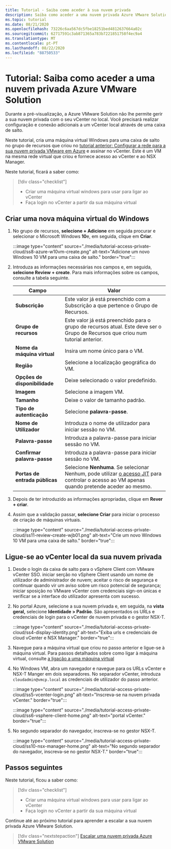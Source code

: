 ```yaml
---
title: Tutorial - Saiba como aceder à sua nuvem privada
description: Saiba como aceder a uma nuvem privada Azure VMware Solution
ms.topic: tutorial
ms.date: 08/21/2020
ms.openlocfilehash: 73226c6aa567dc5fbe18251bed4812637664a02c
ms.sourcegitcommit: 62717591c3ab871365a783b7221851758f4ec9a4
ms.translationtype: MT
ms.contentlocale: pt-PT
ms.lasthandoff: 08/22/2020
ms.locfileid: "88750533"
---
```

# <a name="tutorial-learn-how-to-access-an-azure-vmware-solution-private-cloud"></a>Tutorial: Saiba como aceder a uma nuvem privada Azure VMware Solution

Durante a pré-visualização, a Azure VMware Solution não lhe permite gerir a sua nuvem privada com o seu vCenter no local. Você precisará realizar configuração e conexão adicionais a um vCenter local através de uma caixa de salto. 

Neste tutorial, cria uma máquina virtual Windows para uma caixa de salto no grupo de recursos que criou no [tutorial anterior: Configurar a rede para a sua nuvem privada VMware em Azure](tutorial-configure-networking.md) e assinar no vCenter. Este é um VM na mesma rede virtual que criou e fornece acesso ao vCenter e ao NSX Manager. 

Neste tutorial, ficará a saber como:

> [!div class="checklist"]
> * Criar uma máquina virtual windows para usar para ligar ao vCenter
> * Faça login no vCenter a partir da sua máquina virtual

## <a name="create-a-new-windows-virtual-machine"></a>Criar uma nova máquina virtual do Windows

1. No grupo de recursos, **selecione + Adicione** em seguida procurar e selecionar o Microsoft Windows **10**e, em seguida, clique em **Criar**.

   :::image type="content" source="./media/tutorial-access-private-cloud/ss8-azure-w10vm-create.png" alt-text="Adicione um novo Windows 10 VM para uma caixa de salto." border="true":::

1. Introduza as informações necessárias nos campos e, em seguida, **selecione Review + create**. Para mais informações sobre os campos, consulte a tabela seguinte.

   | Campo | Valor |
   | --- | --- |
   | **Subscrição** | Este valor já está preenchido com a Subscrição a que pertence o Grupo de Recursos. |
   | **Grupo de recursos** | Este valor já está preenchido para o grupo de recursos atual. Este deve ser o Grupo de Recursos que criou num tutorial anterior. |
   | **Nome da máquina virtual** | Insira um nome único para o VM. |
   | **Região** | Selecione a localização geográfica do VM. |
   | **Opções de disponibilidade** | Deixe selecionado o valor predefinido. |
   | **Imagem** | Selecione a imagem VM. |
   | **Tamanho** | Deixe o valor de tamanho padrão. |
   | **Tipo de autenticação**  | Selecione **palavra-passe**. |
   | **Nome de Utilizador** | Introduza o nome de utilizador para iniciar sessão no VM. |
   | **Palavra-passe** | Introduza a palavra-passe para iniciar sessão no VM. |
   | **Confirmar palavra-passe** | Introduza a palavra-passe para iniciar sessão no VM. |
   | **Portas de entrada públicas** | Selecione **Nenhuma**. Se selecionar Nenhum, pode utilizar [o acesso JIT](../security-center/security-center-just-in-time.md#jit-configure) para controlar o acesso ao VM apenas quando pretende aceder ao mesmo.  |

1. Depois de ter introduzido as informações apropriadas, clique em **Rever + criar**. 
1. Assim que a validação passar, **selecione Criar** para iniciar o processo de criação de máquinas virtuais.

   :::image type="content" source="./media/tutorial-access-private-cloud/ss11-review-create-wjb01.png" alt-text="Crie um novo Windows 10 VM para uma caixa de salto." border="true":::

## <a name="connect-to-the-local-vcenter-of-your-private-cloud"></a>Ligue-se ao vCenter local da sua nuvem privada

1. Desde o login da caixa de salto para o vSphere Client com VMware vCenter SSO. iniciar serção no vSphere Client usando um nome de utilizador de administrador de nuvem; aceitar o risco de segurança e continuar quando vir um aviso sobre um risco potencial de segurança; iniciar sposição no VMware vCenter com credenciais sign-on únicas e verificar se a interface do utilizador apresenta com sucesso.

1. No portal Azure, selecione a sua nuvem privada e, em seguida, na **vista geral,** selecione **Identidade > Padrão**. São apresentados os URLs e credenciais de login para o vCenter de nuvem privada e o gestor NSX-T.

   :::image type="content" source="./media/tutorial-access-private-cloud/ss4-display-identity.png" alt-text="Exiba urls e credenciais de cloud vCenter e NSX Manager." border="true":::

1. Navegue para a máquina virtual que criou no passo anterior e ligue-se à máquina virtual. Para passos detalhados sobre como ligar à máquina virtual, consulte [a ligação a uma máquina virtual](../virtual-machines/windows/connect-logon.md#connect-to-the-virtual-machine)

1. No Windows VM, abra um navegador e navegue para os URLs vCenter e NSX-T Manger em dois separadores. No separador vCenter, introduza `cloudadmin@vmcp.local` as credenciais de utilizador do passo anterior.

   :::image type="content" source="./media/tutorial-access-private-cloud/ss5-vcenter-login.png" alt-text="Inscreva-se na nuvem privada vCenter." border="true":::

   :::image type="content" source="./media/tutorial-access-private-cloud/ss6-vsphere-client-home.png" alt-text="portal vCenter." border="true":::

1. No segundo separador do navegador, inscreva-se no gestor NSX-T.

   :::image type="content" source="./media/tutorial-access-private-cloud/ss10-nsx-manager-home.png" alt-text="No segundo separador do navegador, inscreva-se no gestor NSX-T." border="true":::

## <a name="next-steps"></a>Passos seguintes

Neste tutorial, ficou a saber como:

> [!div class="checklist"]
> * Criar uma máquina virtual windows para usar para ligar ao vCenter
> * Faça login no vCenter a partir da sua máquina virtual

Continue até ao próximo tutorial para aprender a escalar a sua nuvem privada Azure VMware Solution.

> [!div class="nextstepaction"]
> [Escalar uma nuvem privada Azure VMware Solution](tutorial-scale-private-cloud.md)
